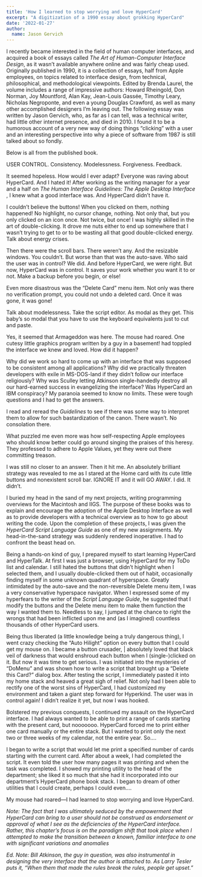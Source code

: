 ```yaml
---
title: 'How I learned to stop worrying and love HyperCard'
excerpt: "A digitization of a 1990 essay about grokking HyperCard"
date: '2022-01-27'
author:
  name: Jason Gervich
---
```

I recently became interested in the field of human computer interfaces, and acquired a book of essays called *The Art of Human-Computer Interface Design*, as it wasn’t available anywhere online and was fairly cheap used. Originally published in 1990, it is a collection of essays, half from Apple employees, on topics related to interface design, from technical, philosophical, and methodological viewpoints. Edited by Brenda Laurel, the volume includes a range of impressive authors: Howard Rheingold, Don Norman, Joy Mountford, Alan Kay, Jean-Louis Gassée, Timothy Leary, Nicholas Negroponte, and even a young Douglas Crawford, as well as many other accomplished designers I’m leaving out. The following essay was written by Jason Gervich, who, as far as I can tell, was a technical writer, had little other internet presence, and died in 2010. I found it to be a humorous account of a very new way of doing things “clicking” with a user and an interesting perspective into why a piece of software from 1987 is still talked about so fondly.

Below is all from the published book.

USER CONTROL. Consistency. Modelessness. Forgiveness. Feedback.

It seemed hopeless. How would I ever adapt? Everyone was raving about HyperCard. And I hated it! After working as the writing manager for a year and a half on *The Human Interface Guidelines: The Apple Desktop Interface* , I knew what a good interface was. And HyperCard didn’t have it.

I couldn’t believe the buttons! When you clicked on them, nothing happened! No highlight, no cursor change, nothing. Not only that, but you only clicked on an icon once. Not twice, but once! I was highly skilled in the art of double-clicking. It drove me nuts either to end up somewhere that I wasn’t trying to get to or to be wasting all that good double-clicked energy. Talk about energy crises.

Then there were the scroll bars. There weren’t any. And the resizable windows. You couldn’t. But worse than that was the auto-save. Who said the user was in control? We did. And before HyperCard, we were right. But now, HyperCard was in control. It saves your work whether you want it to or not. Make a backup before you begin, or else!

Even more disastrous was the “Delete Card” menu item. Not only was there no verification prompt, you could not undo a deleted card. Once it was gone, it was gone!

Talk about modelessness. Take the script editor. As modal as they get. This baby’s so modal that you have to use the keyboard equivalents just to cut and paste.

Yes, it seemed that Armageddon was here. The mouse had roared. One cutesy little graphics program written by a guy in a basement! had toppled the interface we knew and loved. How did it happen?

Why did we work so hard to come up with an interface that was supposed to be consistent among all applications? Why did we practically threaten developers with exile in MS-DOS-land if they didn’t follow our interface religiously? Why was Sculley letting Atkinson single-handedly destroy all our hard-earned success in evangelizing the interface? Was HyperCard an IBM conspiracy? My paranoia seemed to know no limits. These were tough questions and I had to get the answers.

I read and reread the *Guidelines* to see if there was some way to interpret them to allow for such bastardization of the canon. There wasn’t. No consolation there.

What puzzled me even more was how self-respecting Apple employees who should know better could go around singing the praises of this heresy. They professed to adhere to Apple Values, yet they were out there committing treason.

I was still no closer to an answer. Then it hit me. An absolutely brilliant strategy was revealed to me as I stared at the Home card with its cute little buttons and nonexistent scroll bar. IGNORE IT and it will GO AWAY. I did. It didn’t.

I buried my head in the sand of my next projects, writing programming overviews for the Macintosh and IIGS. The purpose of these books was to explain and encourage the adoption of the Apple Desktop Interface as well as to provide developers with a technical overview as to how to go about writing the code. Upon the completion of these projects, I was given the *HyperCard Script Language Guide* as one of my new assignments. My head-in-the-sand strategy was suddenly rendered inoperative. I had to confront the beast head on.

Being a hands-on kind of guy, I prepared myself to start learning HyperCard and HyperTalk. At first I was just a browser, using HyperCard for my ToDo list and calendar. I still hated the buttons that didn’t highlight when I selected them, and I usually double-clicked them out of habit, occasionally finding myself in some unknown quadrant of hyperspace. Greatly intimidated by the auto-save and the non-reversible Delete menu item, I was a very conservative hyperspace navigator. When I expressed some of my hyperfears to the writer of the *Script Language Guide*, he suggested that I modify the buttons and the Delete menu item to make them function the way I wanted them to. Needless to say, I jumped at the chance to right the wrongs that had been inflicted upon me and (as I imagined) countless thousands of other HyperCard users.

Being thus liberated (a little knowledge being a truly dangerous thing), I went crazy checking the “Auto Hilight” option on every button that I could get my mouse on. I became a button crusader, | absolutely loved that black veil of darkness that would enshroud each button when I (single-)clicked on it. But now it was time to get serious. I was initiated into the mysteries of “DoMenu” and was shown how to write a script that brought up a “Delete this Card?” dialog box. After testing the script, I immediately pasted it into my home stack and heaved a great sigh of relief. Not only had I been able to rectify one of the worst sins of HyperCard, I had customized my environment and taken a giant step forward for Hyperkind. The user was in control again! I didn’t realize it yet, but now I was hooked.

Bolstered my previous conquests, I continued my assault on the HyperCard interface. I had always wanted to be able to print a range of cards starting with the present card, but nooooooo. HyperCard forced me to print either one card manually or the entire stack. But I wanted to print only the next two or three weeks of my calendar, not the entire year. So....

I began to write a script that would let me print a specified number of cards starting with the current card. After about a week, I had completed the script. It even told the user how many pages it was printing and when the task was completed. I showed my printing utility to the head of the department; she liked it so much that she had it incorporated into our department’s HyperCard phone book stack. I began to dream of other utilities that I could create, perhaps I could even....

My mouse had roared—I had learned to stop worrying and love HyperCard.

*Note: The fact that I was ultimately seduced by the empowerment that HyperCard can bring to a user should not be construed as endorsement or approval of what I see as the deficiencies of the HyperCard interface. Rather, this chapter’s focus is on the paradigm shift that took place when I attempted to make the transition between a known, familiar interface to one with significant variations and anomalies*

*Ed. Note: Bill Atkinson, the guy in question, was also instrumental in designing the very interface that the author is attached to. As Larry Tesler puts it, “When them that made the rules break the rules, people get upset.”*
